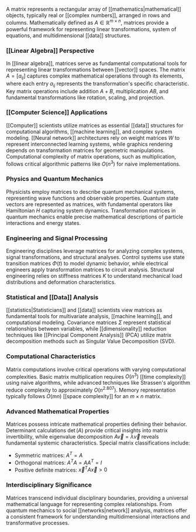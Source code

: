 A matrix represents a rectangular array of [[mathematics|mathematical]] objects, typically real or [[complex numbers]], arranged in rows and columns. Mathematically defined as $A \in \mathbb{R}^{m \times n}$, matrices provide a powerful framework for representing linear transformations, system of equations, and multidimensional [[data]] structures.

### [[Linear Algebra]] Perspective
In [[linear algebra]], matrices serve as fundamental computational tools for representing linear transformations between [[vector]] spaces. The matrix $A = [a_{ij}]$ captures complex mathematical operations through its elements, where each entry $a_{ij}$ represents the transformation's specific characteristic. Key matrix operations include addition $A + B$, multiplication $AB$, and fundamental transformations like rotation, scaling, and projection.

### [[Computer Science]] Applications
[[Computer]] scientists utilize matrices as essential [[data]] structures for computational algorithms, [[machine learning]], and complex system modeling. [[Neural network]] architectures rely on weight matrices $W$ to represent interconnected learning systems, while graphics rendering depends on transformation matrices for geometric manipulations. Computational complexity of matrix operations, such as multiplication, follows critical algorithmic patterns like $O(n^3)$ for naive implementations.

### Physics and Quantum Mechanics
Physicists employ matrices to describe quantum mechanical systems, representing wave functions and observable properties. Quantum state vectors are represented as matrices, with fundamental operators like Hamiltonian $H$ capturing system dynamics. Transformation matrices in quantum mechanics enable precise mathematical descriptions of particle interactions and energy states.

### Engineering and Signal Processing
Engineering disciplines leverage matrices for analyzing complex systems, signal transformations, and structural analyses. Control systems use state transition matrices $\Phi(t)$ to model dynamic behavior, while electrical engineers apply transformation matrices to circuit analysis. Structural engineering relies on stiffness matrices $K$ to understand mechanical load distributions and deformation characteristics.

### Statistical and [[Data]] Analysis
[[statistics|Statisticians]] and [[data]] scientists view matrices as fundamental tools for multivariate analysis, [[machine learning]], and computational modeling. Covariance matrices $\Sigma$ represent statistical relationships between variables, while [[dimensionality]] reduction techniques like [[Principal Component Analysis]] (PCA) utilize matrix decomposition methods such as Singular Value Decomposition (SVD).

### Computational Characteristics
Matrix computations involve critical operations with varying computational complexities. Basic matrix multiplication requires $O(n^3)$ [[time complexity]] using naive algorithms, while advanced techniques like Strassen's algorithm reduce complexity to approximately $O(n^{2.807})$. Memory representation typically follows $O(mn)$ [[space complexity]] for an $m \times n$ matrix.

### Advanced Mathematical Properties
Matrices possess intricate mathematical properties defining their behavior. Determinant calculations $\det(A)$ provide critical insights into matrix invertibility, while eigenvalue decomposition $A\vec{v} = \lambda\vec{v}$ reveals fundamental systemic characteristics. Special matrix classifications include:
- Symmetric matrices: $A^T = A$
- Orthogonal matrices: $A^T A = AA^T = I$
- Positive definite matrices: $\vec{x}^T A \vec{x} > 0$

### Interdisciplinary Significance
Matrices transcend individual disciplinary boundaries, providing a universal mathematical language for representing complex relationships. From quantum mechanics to social [[networks|network]] analysis, matrices offer a consistent framework for understanding multidimensional interactions and transformative processes.